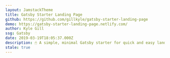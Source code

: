 ```yaml
---
layout: JamstackTheme
title: Gatsby Starter Landing Page
github: https://github.com/gillkyle/gatsby-starter-landing-page
demo: https://gatsby-starter-landing-page.netlify.com/
author: Kyle Gill
ssg: Gatsby
date: 2019-03-19T18:05:37.000Z
description: 🖱 A simple, minimal Gatsby starter for quick and easy landing pages
stale: true
---
```

